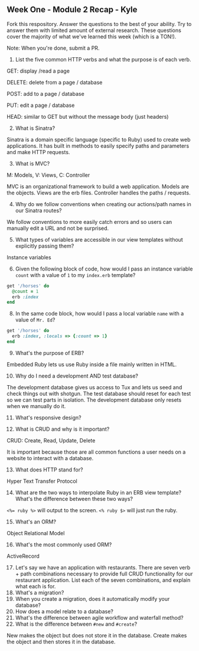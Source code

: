 ## Week One - Module 2 Recap - Kyle

Fork this respository. Answer the questions to the best of your ability. Try to answer them with limited amount of external research. These questions cover the majority of what we've learned this week (which is a TON!). 

Note: When you're done, submit a PR. 

1. List the five common HTTP verbs and what the purpose is of each verb.

  GET: display /read a page

  DELETE: delete from a page / database

  POST: add to a page / database

  PUT: edit a page / database

  HEAD: similar to GET but without the message body (just headers)

2. What is Sinatra?

  Sinatra is a domain specific language (specific to Ruby) used to create web applications. It has built in methods to easily specify paths and parameters and make HTTP requests.

3. What is MVC?

  M: Models,
  V: Views,
  C: Controller

  MVC is an organizational framework to build a web application. Models are the objects. Views are the erb files. Controller handles the paths / requests.

4. Why do we follow conventions when creating our actions/path names in our Sinatra routes?

  We follow conventions to more easily catch errors and so users can manually edit a URL and not be surprised.

5. What types of variables are accessible in our view templates without explicitly passing them?

  Instance variables

6. Given the following block of code, how would I pass an instance variable `count` with a value of `1` to my `index.erb` template?
  
  ```ruby
  get '/horses' do
    @count = 1
    erb :index
  end
  ```
  
8. In the same code block, how would I pass a local variable `name` with a value of `Mr. Ed`?

  ```ruby
  get '/horses' do
    erb :index, :locals => {:count => 1}
  end
  ```

9. What's the purpose of ERB?

  Embedded Ruby lets us use Ruby inside a file mainly written in HTML.

10. Why do I need a development AND test database?

  The development database gives us access to Tux and lets us seed and check things out with shotgun. The test database should reset for each test so we can test parts in isolation. The development database only resets when we manually do it.

11. What's responsive design?


12. What is CRUD and why is it important?

  CRUD: Create, Read, Update, Delete

  It is important because those are all common functions a user needs on a website to interact with a database.

13. What does HTTP stand for? 

  Hyper Text Transfer Protocol

14. What are the two ways to interpolate Ruby in an ERB view template? What's the difference between these two ways?

  `<%= ruby %>` will output to the screen.
  `<% ruby $>` will just run the ruby.

15. What's an ORM?

  Object Relational Model

16. What's the most commonly used ORM?

  ActiveRecord

17. Let's say we have an application with restaurants. There are seven verb + path combinations necessary to provide full CRUD functionality for our restaurant application. List each of the seven combinations, and explain what each is for.
18. What's a migration? 
19. When you create a migration, does it automatically modify your database?
20. How does a model relate to a database?
21. What's the difference between agile workflow and waterfall method?
22. What is the difference between `#new` and `#create`?

  New makes the object but does not store it in the database. Create makes the object and then stores it in the database.
